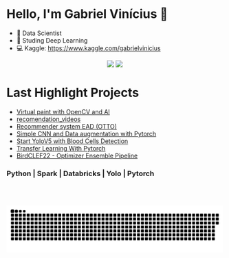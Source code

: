 # Hello, I'm Gabriel Vinícius 👋

- 🔭 Data Scientist
- 🌱 Studing Deep Learning
- 💻 Kaggle:  https://www.kaggle.com/gabrielvinicius



<div style="text-align:center">
  <a href="https://twitter.com/gvinicius_ds" target="_blank"><img src="https://img.shields.io/badge/Twitter-1DA1F2?style=for-the-badge&logo=twitter&logoColor=white" target="_blank"></a>
  <a href="https://www.linkedin.com/in/gabriel-vinicius-souza/" target="_blank"><img src="https://img.shields.io/badge/-LinkedIn-%230077B5?style=for-the-badge&logo=linkedin&logoColor=white" target="_blank"></a> 
 </div> 

# Last Highlight Projects
- [Virtual paint with OpenCV and AI](https://github.com/Gabrielvss/Virtual_AI_Paint)
- [recomendation_videos](https://github.com/Gabrielvss/recomendation_videos_api)
- [Recommender system EAD (OTTO)](https://www.kaggle.com/code/gabrielvinicius/otto-a-dip-in-the-data)
- [Simple CNN and Data augmentation with Pytorch](https://www.kaggle.com/code/gabrielvinicius/simple-cnn-and-data-augmentation-with-pytorch)
- [Start YoloV5 with Blood Cells Detection](https://www.kaggle.com/code/gabrielvinicius/start-yolov5-with-blood-cells-detection/comments)
- [Transfer Learning With Pytorch](https://www.kaggle.com/code/gabrielvinicius/transfer-learning-with-pytorch)
- [BirdCLEF22 - Optimizer Ensemble Pipeline](https://www.kaggle.com/code/gabrielvinicius/birdclef22-optimizer-ensemble-pipeline)




<h3>Python | Spark | Databricks | Yolo | Pytorch</h3>

  
  <br></br>
  
<div> 

 
  ![Snake animation](https://github.com/Gabrielvss/gabrielvss/blob/output/github-contribution-grid-snake.svg)
 
</div>

